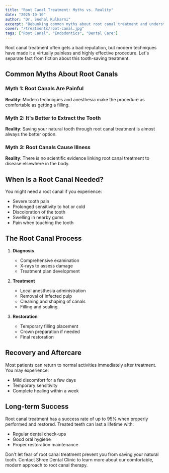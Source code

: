 ```yaml
---
title: "Root Canal Treatment: Myths vs. Reality"
date: "2025-10-10"
author: "Dr. Snehal Kulkarni"
excerpt: "Debunking common myths about root canal treatment and understanding why it's nothing to fear."
cover: "/treatments/root-canal.jpg"
tags: ["Root Canal", "Endodontics", "Dental Care"]
---
```


Root canal treatment often gets a bad reputation, but modern techniques have made it a virtually painless and highly effective procedure. Let's separate fact from fiction about this tooth-saving treatment.

## Common Myths About Root Canals

### Myth 1: Root Canals Are Painful
**Reality**: Modern techniques and anesthesia make the procedure as comfortable as getting a filling.

### Myth 2: It's Better to Extract the Tooth
**Reality**: Saving your natural tooth through root canal treatment is almost always the better option.

### Myth 3: Root Canals Cause Illness
**Reality**: There is no scientific evidence linking root canal treatment to disease elsewhere in the body.

## When Is a Root Canal Needed?

You might need a root canal if you experience:
- Severe tooth pain
- Prolonged sensitivity to hot or cold
- Discoloration of the tooth
- Swelling in nearby gums
- Pain when touching the tooth

## The Root Canal Process

1. **Diagnosis**
   - Comprehensive examination
   - X-rays to assess damage
   - Treatment plan development

2. **Treatment**
   - Local anesthesia administration
   - Removal of infected pulp
   - Cleaning and shaping of canals
   - Filling and sealing

3. **Restoration**
   - Temporary filling placement
   - Crown preparation if needed
   - Final restoration

## Recovery and Aftercare

Most patients can return to normal activities immediately after treatment. You may experience:
- Mild discomfort for a few days
- Temporary sensitivity
- Complete healing within a week

## Long-term Success

Root canal treatment has a success rate of up to 95% when properly performed and restored. Treated teeth can last a lifetime with:
- Regular dental check-ups
- Good oral hygiene
- Proper restoration maintenance

Don't let fear of root canal treatment prevent you from saving your natural tooth. Contact Shree Dental Clinic to learn more about our comfortable, modern approach to root canal therapy.